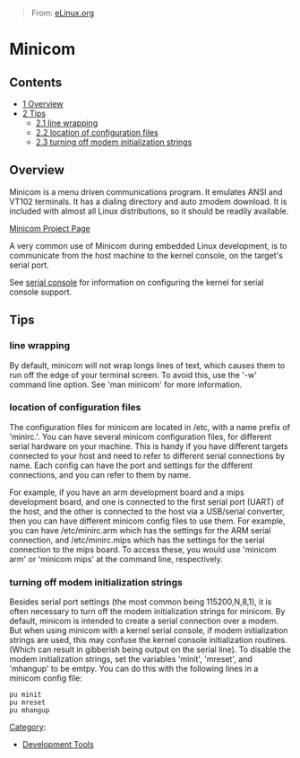 > From: [eLinux.org](http://eLinux.org/Minicom "http://eLinux.org/Minicom")


# Minicom



## Contents

-   [1 Overview](#overview)
-   [2 Tips](#tips)
    -   [2.1 line wrapping](#line-wrapping)
    -   [2.2 location of configuration
        files](#location-of-configuration-files)
    -   [2.3 turning off modem initialization
        strings](#turning-off-modem-initialization-strings)

## Overview

Minicom is a menu driven communications program. It emulates ANSI and
VT102 terminals. It has a dialing directory and auto zmodem download. It
is included with almost all Linux distributions, so it should be readily
available.

[Minicom Project Page](http://alioth.debian.org/projects/minicom/)

A very common use of Minicom during embedded Linux development, is to
communicate from the host machine to the kernel console, on the target's
serial port.

See [serial console](http://eLinux.org/Serial_console "Serial console") for information
on configuring the kernel for serial console support.

## Tips

### line wrapping

By default, minicom will not wrap longs lines of text, which causes them
to run off the edge of your terminal screen. To avoid this, use the '-w'
command line option. See 'man minicom' for more information.

### location of configuration files

The configuration files for minicom are located in /etc, with a name
prefix of 'minirc.'. You can have several minicom configuration files,
for different serial hardware on your machine. This is handy if you have
different targets connected to your host and need to refer to different
serial connections by name. Each config can have the port and settings
for the different connections, and you can refer to them by name.

For example, if you have an arm development board and a mips development
board, and one is connected to the first serial port (UART) of the host,
and the other is connected to the host via a USB/serial converter, then
you can have different minicom config files to use them. For example,
you can have /etc/minirc.arm which has the settings for the ARM serial
connection, and /etc/minirc.mips which has the settings for the serial
connection to the mips board. To access these, you would use 'minicom
arm' or 'minicom mips' at the command line, respectively.

### turning off modem initialization strings

Besides serial port settings (the most common being 115200,N,8,1), it is
often necessary to turn off the modem initialization strings for
minicom. By default, minicom is intended to create a serial connection
over a modem. But when using minicom with a kernel serial console, if
modem initialization strings are used, this may confuse the kernel
console initialization routines. (Which can result in gibberish being
output on the serial line). To disable the modem initialization strings,
set the variables 'minit', 'mreset', and 'mhangup' to be emtpy. You can
do this with the following lines in a minicom config file:

    pu minit
    pu mreset
    pu mhangup


[Category](http://eLinux.org/Special:Categories "Special:Categories"):

-   [Development
    Tools](http://eLinux.org/Category:Development_Tools "Category:Development Tools")

